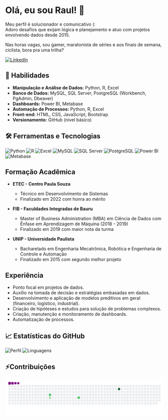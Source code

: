 # Olá, eu sou Raul! 👋

Meu perfil é solucionador e comunicativo (: <br>
Adoro desafios que exijam lógica e planejamento e atuo com projetos envolvendo dados desde 2015.

Nas horas vagas, sou gamer, maratonista de séries e aos finais de semana, ciclista, bora pra uma trilha?

[![LinkedIn](https://img.shields.io/badge/LinkedIn-blue?style=flat-square&logo=linkedin)](https://www.linkedin.com/in/raul-henrique-de-souza)

## 🚀 Habilidades

- **Manipulação e Análise de Dados:** Python, R, Excel
- **Banco de Dados:** MySQL, SQL Server, PostgreSQL (Workbench, PgAdmin, Dbeaver)
- **Dashboards:** Power BI, Metabase
- **Automação de Processos:** Python, R, Excel
- **Front-end:** HTML, CSS, JavaScript, Bootstrap
- **Versionamento:** GitHub (nível básico)

## 🛠️ Ferramentas e Tecnologias

![Python](https://img.shields.io/badge/Python-3670A0?style=for-the-badge&logo=python&logoColor=ffdd54)
![R](https://img.shields.io/badge/R-276DC3?style=for-the-badge&logo=r&logoColor=white)
![Excel](https://img.shields.io/badge/Excel-217346?style=for-the-badge&logo=microsoft-excel&logoColor=white)
![MySQL](https://img.shields.io/badge/MySQL-4479A1?style=for-the-badge&logo=mysql&logoColor=white)
![SQL Server](https://img.shields.io/badge/SQL%20Server-CC2927?style=for-the-badge&logo=microsoft-sql-server&logoColor=white)
![PostgreSQL](https://img.shields.io/badge/PostgreSQL-336791?style=for-the-badge&logo=postgresql&logoColor=white)
![Power BI](https://img.shields.io/badge/Power%20BI-F2C811?style=for-the-badge&logo=power-bi&logoColor=black)
![Metabase](https://img.shields.io/badge/Metabase-509EE3?style=for-the-badge&logo=metabase&logoColor=white)

## Formação Acadêmica

- **ETEC - Centro Paula Souza**
  - Técnico em Desenvolvimento de Sistemas
  - Finalizado em 2022 com honra ao mérito

- **FIB - Faculdades Integradas de Bauru**
  - Master of Business Administration (MBA) em Ciência de Dados com Ênfase em Aprendizagem de Máquina (2018 - 2019)
  - Finalizado em 2019 com maior nota da turma

- **UNIP - Universidade Paulista**
  - Bacharelado em Engenharia Mecatrônica, Robótica e Engenharia de Controle e Automação
  - Finalizado em 2015 com segundo melhor projeto

## Experiência

  - Ponto focal em projetos de dados.
  - Auxílio na tomada de decisão e estratégias embasadas em dados.
  - Desenvolvimento e aplicação de modelos preditivos em geral (financeiro, logístico, industrial).
  - Criação de hipóteses e estudos para solução de problemas complexos.
  - Criação, manutenção e monitoramento de dashboards.
  - Automatização de processos.

## 📈 Estatísticas do GitHub

![Perfil](https://github-readme-stats.vercel.app/api?username=rhsouza&show_icons=true&theme=dark&hide_rank=true&hide_title=true)
![Linguagens](https://github-readme-stats.vercel.app/api/top-langs/?username=rhsouza&layout=compact&theme=dark&hide_rank=true&hide_title=true)

## ⚡Contribuições

![snake gif](https://github.com/rhsouza/rhsouza/blob/output/github-contribution-grid-snake.gif)
